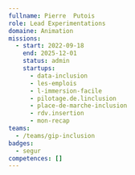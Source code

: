 ```yaml
---
fullname: Pierre  Putois
role: Lead Experimentations
domaine: Animation
missions:
  - start: 2022-09-18
    end: 2025-12-01
    status: admin
    startups:
      - data-inclusion
      - les-emplois
      - l-immersion-facile
      - pilotage.de.linclusion
      - place-de-marche-inclusion
      - rdv.insertion
      - mon-recap
teams:
  - /teams/gip-inclusion
badges:
  - segur
competences: []
---
```

